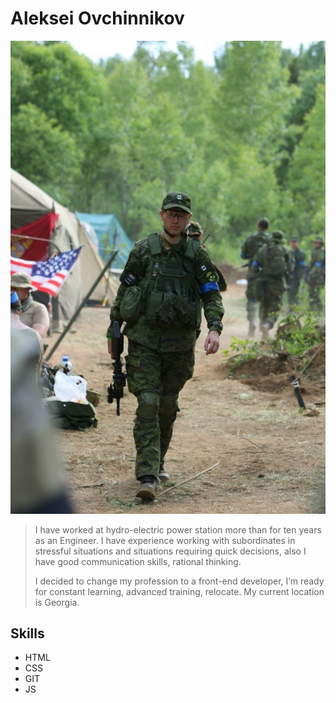 # Aleksei Ovchinnikov

![my-photo](/img/my-photo.jpg)

> I have worked at hydro-electric power station more than for ten years as an Engineer. 
> I have experience working with subordinates in stressful situations and situations requiring quick decisions, 
> also I have good communication skills, rational thinking.
>
> I decided to change my profession to a front-end developer, I’m ready for constant learning, advanced training, relocate. 
> My current location is Georgia.

## Skills
* HTML
* CSS
* GIT
* JS